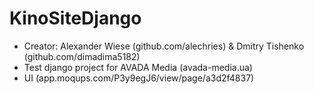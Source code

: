 # KinoSiteDjango

- Creator: Alexander Wiese (github.com/alechries) & Dmitry Tishenko (github.com/dimadima5182)
- Test django project for AVADA Media (avada-media.ua)
- UI (app.moqups.com/P3y9egJ6/view/page/a3d2f4837)
